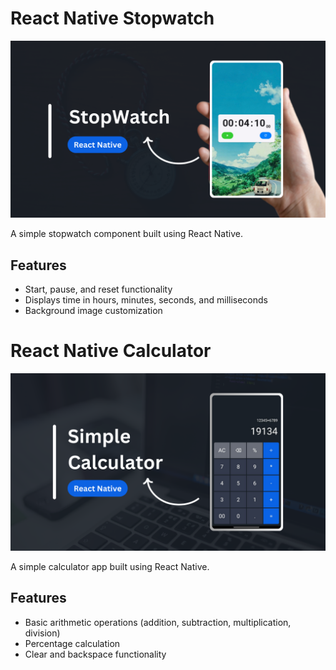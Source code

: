 

# React Native Stopwatch

![Image](Stopwatch.png)

A simple stopwatch component built using React Native.

## Features

- Start, pause, and reset functionality
- Displays time in hours, minutes, seconds, and milliseconds
- Background image customization



# React Native Calculator

![Image](Calculator.png)

A simple calculator app built using React Native.

## Features

- Basic arithmetic operations (addition, subtraction, multiplication, division)
- Percentage calculation
- Clear and backspace functionality
